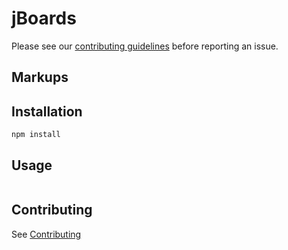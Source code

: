 jBoards
=============


Please see our [contributing guidelines](CONTRIBUTING.md) before reporting an issue.

Markups
-------

Installation
-----------

```
npm install
```

Usage
-----

```node, angular, angular material
```


Contributing
------------

See [Contributing](CONTRIBUTING.md)
